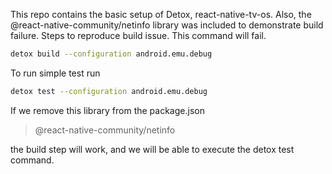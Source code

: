 This repo contains the basic setup of Detox, react-native-tv-os.
Also, the @react-native-community/netinfo library was included to demonstrate build failure.
Steps to reproduce build issue. This command will fail.
```sh
detox build --configuration android.emu.debug
```


To run simple test run
```sh
detox test --configuration android.emu.debug
```

If we remove this library from the package.json 
> @react-native-community/netinfo 
 
the build step will work, and we will be able to execute the detox test command.


